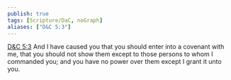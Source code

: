 ```yaml
---
publish: true
tags: [Scripture/DaC, noGraph]
aliases: ["D&C 5:3"]
---
```

[D&C 5:3](https://churchofjesuschrist.org/study/scriptures/dc-testament/dc/5?lang=eng&id=p3#p3) And I have caused you that you should enter into a covenant with me, that you should not show them except to those persons to whom I commanded you; and you have no power over them except I grant it unto you.
